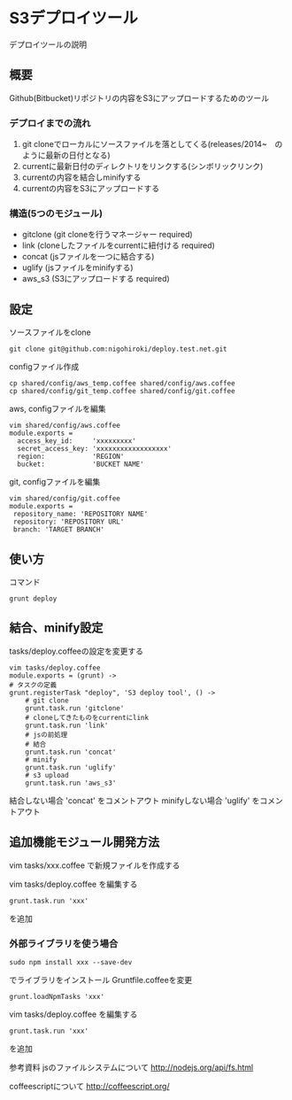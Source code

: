 S3デプロイツール
===============

デプロイツールの説明

## 概要
Github(Bitbucket)リポジトリの内容をS3にアップロードするためのツール

### デプロイまでの流れ
1. git cloneでローカルにソースファイルを落としてくる(releases/2014~　のように最新の日付となる)
2. currentに最新日付のディレクトリをリンクする(シンボリックリンク)
3. currentの内容を結合しminifyする
4. currentの内容をS3にアップロードする

### 構造(5つのモジュール)
* gitclone (git cloneを行うマネージャー required)
* link (cloneしたファイルをcurrentに紐付ける required)
* concat (jsファイルを一つに結合する)
* uglify (jsファイルをminifyする)
* aws_s3 (S3にアップロードする required)

## 設定
ソースファイルをclone

    git clone git@github.com:nigohiroki/deploy.test.net.git

configファイル作成

    cp shared/config/aws_temp.coffee shared/config/aws.coffee
    cp shared/config/git_temp.coffee shared/config/git.coffee
    
aws, configファイルを編集

    vim shared/config/aws.coffee
    module.exports =
      access_key_id:     'xxxxxxxxx'
      secret_access_key: 'xxxxxxxxxxxxxxxxxx'
      region:            'REGION'
      bucket:            'BUCKET NAME'
      
git, configファイルを編集

    vim shared/config/git.coffee
    module.exports =
     repository_name: 'REPOSITORY NAME'
     repository: 'REPOSITORY URL'
     branch: 'TARGET BRANCH'
     
## 使い方
コマンド

    grunt deploy

## 結合、minify設定

tasks/deploy.coffeeの設定を変更する

    vim tasks/deploy.coffee
    module.exports = (grunt) ->
    # タスクの定義
    grunt.registerTask "deploy", 'S3 deploy tool', () ->
        # git clone 
        grunt.task.run 'gitclone'
        # cloneしてきたものをcurrentにlink
        grunt.task.run 'link'
        # jsの前処理
        # 結合
        grunt.task.run 'concat'
        # minify
        grunt.task.run 'uglify'
        # s3 upload
        grunt.task.run 'aws_s3'
        
結合しない場合 'concat' をコメントアウト
minifyしない場合 'uglify' をコメントアウト

## 追加機能モジュール開発方法

vim tasks/xxx.coffee
で新規ファイルを作成する

vim tasks/deploy.coffee
を編集する
    
    grunt.task.run 'xxx'

を追加

### 外部ライブラリを使う場合

    sudo npm install xxx --save-dev

でライブラリをインストール
Gruntfile.coffeeを変更
    
    grunt.loadNpmTasks 'xxx'

vim tasks/deploy.coffee
を編集する
    
    grunt.task.run 'xxx'

を追加

参考資料
jsのファイルシステムについて
<http://nodejs.org/api/fs.html>

coffeescriptについて
<http://coffeescript.org/>
